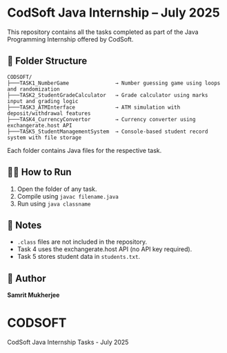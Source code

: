 # CodSoft Java Internship – July 2025

This repository contains all the tasks completed as part of the Java Programming Internship offered by CodSoft.

## 📁 Folder Structure

```
CODSOFT/
├───TASK1_NumberGame               → Number guessing game using loops and randomization
├───TASK2_StudentGradeCalculator   → Grade calculator using marks input and grading logic
├───TASK3_ATMInterface             → ATM simulation with deposit/withdrawal features
├───TASK4_CurrencyConvertor        → Currency converter using exchangerate.host API
├───TASK5_StudentManagementSystem  → Console-based student record system with file storage
```
Each folder contains Java files for the respective task.

## 👨‍💻 How to Run

1. Open the folder of any task.
2. Compile using `javac filename.java`
3. Run using `java classname`

## 📝 Notes

- `.class` files are not included in the repository.
- Task 4 uses the exchangerate.host API (no API key required).
- Task 5 stores student data in `students.txt`.

## 🔗 Author
**Samrit Mukherjee**

# CODSOFT
CodSoft Java Internship Tasks - July 2025

